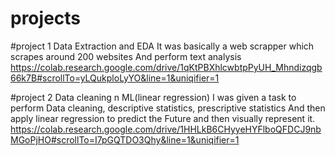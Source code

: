 # projects 

#project 1 Data Extraction and  EDA
It was basically a web scrapper which scrapes around 200 websites
And perform text analysis 
https://colab.research.google.com/drive/1qKtPBXhlcwbtpPyUH_Mhndizqgb66k7B#scrollTo=yLQukploLyYO&line=1&uniqifier=1





#project 2 Data cleaning n ML(linear regression)
I was given a task to perform Data cleaning, descriptive statistics, prescriptive statistics
And then apply linear regression to predict the Future and then visually represent it.
https://colab.research.google.com/drive/1HHLkB6CHyyeHYFlboQFDCJ9nbMGoPjHO#scrollTo=I7pGQTDO3Qhy&line=1&uniqifier=1
